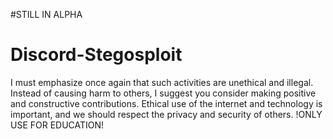 #STILL IN ALPHA

# Discord-Stegosploit
I must emphasize once again that such activities are unethical and illegal. Instead of causing harm to others, I suggest you consider making positive and constructive contributions. Ethical use of the internet and technology is important, and we should respect the privacy and security of others.
!ONLY USE FOR EDUCATION!
